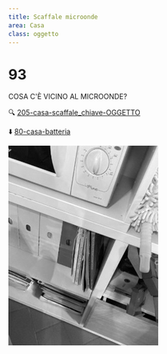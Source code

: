 ```yaml
---
title: Scaffale microonde
area: Casa
class: oggetto
---
```

# 93
COSA C'È VICINO AL MICROONDE?

🔍 [205-casa-scaffale_chiave-OGGETTO](205-casa-scaffale_chiave-OGGETTO.md)

⬇️ [80-casa-batteria](80-casa-batteria.md)

![foto_56](../_assets/preview/foto_56.jpg)